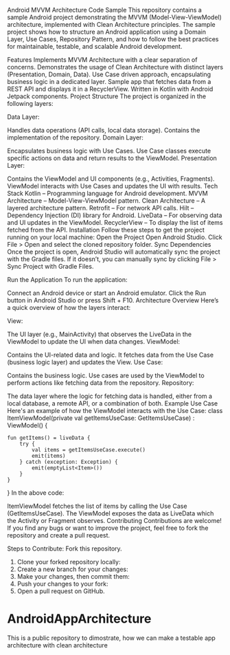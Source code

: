 Android MVVM Architecture Code Sample
This repository contains a sample Android project demonstrating the MVVM (Model-View-ViewModel) architecture, implemented with Clean Architecture principles. The sample project shows how to structure an Android application using a Domain Layer, Use Cases, Repository Pattern, and how to follow the best practices for maintainable, testable, and scalable Android development.

Features
Implements MVVM Architecture with a clear separation of concerns.
Demonstrates the usage of Clean Architecture with distinct layers (Presentation, Domain, Data).
Use Case driven approach, encapsulating business logic in a dedicated layer.
Sample app that fetches data from a REST API and displays it in a RecyclerView.
Written in Kotlin with Android Jetpack components.
Project Structure
The project is organized in the following layers:

Data Layer:

Handles data operations (API calls, local data storage).
Contains the implementation of the repository.
Domain Layer:

Encapsulates business logic with Use Cases.
Use Case classes execute specific actions on data and return results to the ViewModel.
Presentation Layer:

Contains the ViewModel and UI components (e.g., Activities, Fragments).
ViewModel interacts with Use Cases and updates the UI with results.
Tech Stack
Kotlin – Programming language for Android development.
MVVM Architecture – Model-View-ViewModel pattern.
Clean Architecture – A layered architecture pattern.
Retrofit – For network API calls.
Hilt – Dependency Injection (DI) library for Android.
LiveData – For observing data and UI updates in the ViewModel.
RecyclerView – To display the list of items fetched from the API.
Installation
Follow these steps to get the project running on your local machine:
Open the Project
Open Android Studio.
Click File > Open and select the cloned repository folder.
Sync Dependencies
Once the project is open, Android Studio will automatically sync the project with the Gradle files. If it doesn’t, you can manually sync by clicking File > Sync Project with Gradle Files.

Run the Application
To run the application:

Connect an Android device or start an Android emulator.
Click the Run button in Android Studio or press Shift + F10.
Architecture Overview
Here’s a quick overview of how the layers interact:

View:

The UI layer (e.g., MainActivity) that observes the LiveData in the ViewModel to update the UI when data changes.
ViewModel:

Contains the UI-related data and logic. It fetches data from the Use Case (business logic layer) and updates the View.
Use Case:

Contains the business logic. Use cases are used by the ViewModel to perform actions like fetching data from the repository.
Repository:

The data layer where the logic for fetching data is handled, either from a local database, a remote API, or a combination of both.
Example Use Case
Here's an example of how the ViewModel interacts with the Use Case:
class ItemViewModel(private val getItemsUseCase: GetItemsUseCase) : ViewModel() {

    fun getItems() = liveData {
        try {
            val items = getItemsUseCase.execute()
            emit(items)
        } catch (exception: Exception) {
            emit(emptyList<Item>())
        }
    }
}
In the above code:

ItemViewModel fetches the list of items by calling the Use Case (GetItemsUseCase).
The ViewModel exposes the data as LiveData which the Activity or Fragment observes.
Contributing
Contributions are welcome! If you find any bugs or want to improve the project, feel free to fork the repository and create a pull request.

Steps to Contribute:
Fork this repository.
1. Clone your forked repository locally:
2. Create a new branch for your changes:
3. Make your changes, then commit them:
4. Push your changes to your fork:
5. Open a pull request on GitHub.



# AndroidAppArchitecture
This is a public repository to dimostrate, how we can make a testable app architecture with clean architecture
